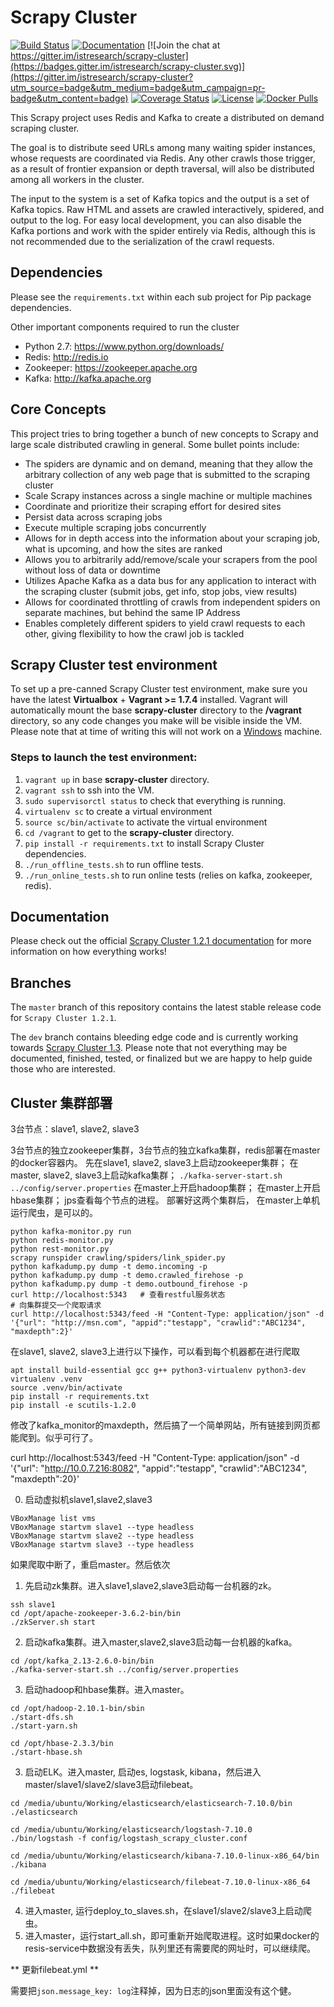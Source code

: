 # Scrapy Cluster

[![Build Status](https://travis-ci.org/istresearch/scrapy-cluster.svg?branch=master)](https://travis-ci.org/istresearch/scrapy-cluster) [![Documentation](https://readthedocs.org/projects/scrapy-cluster/badge/?version=latest)](http://scrapy-cluster.readthedocs.io/en/latest/) [![Join the chat at https://gitter.im/istresearch/scrapy-cluster](https://badges.gitter.im/istresearch/scrapy-cluster.svg)](https://gitter.im/istresearch/scrapy-cluster?utm_source=badge&utm_medium=badge&utm_campaign=pr-badge&utm_content=badge) [![Coverage Status](https://coveralls.io/repos/github/istresearch/scrapy-cluster/badge.svg?branch=master)](https://coveralls.io/github/istresearch/scrapy-cluster?branch=master) [![License](https://img.shields.io/badge/license-MIT-blue.svg)](https://github.com/istresearch/scrapy-cluster/blob/master/LICENSE) [![Docker Pulls](https://img.shields.io/docker/pulls/istresearch/scrapy-cluster.svg)](https://hub.docker.com/r/istresearch/scrapy-cluster/)

This Scrapy project uses Redis and Kafka to create a distributed on demand scraping cluster.

The goal is to distribute seed URLs among many waiting spider instances, whose requests are coordinated via Redis. Any other crawls those trigger, as a result of frontier expansion or depth traversal, will also be distributed among all workers in the cluster.

The input to the system is a set of Kafka topics and the output is a set of Kafka topics. Raw HTML and assets are crawled interactively, spidered, and output to the log. For easy local development, you can also disable the Kafka portions and work with the spider entirely via Redis, although this is not recommended due to the serialization of the crawl requests.

## Dependencies

Please see the ``requirements.txt`` within each sub project for Pip package dependencies.

Other important components required to run the cluster

- Python 2.7: https://www.python.org/downloads/
- Redis: http://redis.io
- Zookeeper: https://zookeeper.apache.org
- Kafka: http://kafka.apache.org

## Core Concepts

This project tries to bring together a bunch of new concepts to Scrapy and large scale distributed crawling in general. Some bullet points include:

- The spiders are dynamic and on demand, meaning that they allow the arbitrary collection of any web page that is submitted to the scraping cluster
- Scale Scrapy instances across a single machine or multiple machines
- Coordinate and prioritize their scraping effort for desired sites
- Persist data across scraping jobs
- Execute multiple scraping jobs concurrently
- Allows for in depth access into the information about your scraping job, what is upcoming, and how the sites are ranked
- Allows you to arbitrarily add/remove/scale your scrapers from the pool without loss of data or downtime
- Utilizes Apache Kafka as a data bus for any application to interact with the scraping cluster (submit jobs, get info, stop jobs, view results)
- Allows for coordinated throttling of crawls from independent spiders on separate machines, but behind the same IP Address
- Enables completely different spiders to yield crawl requests to each other, giving flexibility to how the crawl job is tackled

## Scrapy Cluster test environment

To set up a pre-canned Scrapy Cluster test environment, make sure you have the latest **Virtualbox** + **Vagrant >= 1.7.4** installed.  Vagrant will automatically mount the base **scrapy-cluster** directory to the **/vagrant** directory, so any code changes you make will be visible inside the VM. Please note that at time of writing this will not work on a [Windows](http://docs.ansible.com/ansible/intro_installation.html#control-machine-requirements) machine.

### Steps to launch the test environment:
1.  `vagrant up` in base **scrapy-cluster** directory.
2.  `vagrant ssh` to ssh into the VM.
3.  `sudo supervisorctl status` to check that everything is running.
4.  `virtualenv sc` to create a virtual environment
5.  `source sc/bin/activate` to activate the virtual environment
6.  `cd /vagrant` to get to the **scrapy-cluster** directory.
7.  `pip install -r requirements.txt` to install Scrapy Cluster dependencies.
8.  `./run_offline_tests.sh` to run offline tests.
9.  `./run_online_tests.sh` to run online tests (relies on kafka, zookeeper, redis).

## Documentation

Please check out the official [Scrapy Cluster 1.2.1 documentation](http://scrapy-cluster.readthedocs.org/en/latest/) for more information on how everything works!

## Branches

The `master` branch of this repository contains the latest stable release code for `Scrapy Cluster 1.2.1`.

The `dev` branch contains bleeding edge code and is currently working towards [Scrapy Cluster 1.3](https://github.com/istresearch/scrapy-cluster/milestone/3). Please note that not everything may be documented, finished, tested, or finalized but we are happy to help guide those who are interested.

## Cluster 集群部署

3台节点：slave1, slave2, slave3

3台节点的独立zookeeper集群，3台节点的独立kafka集群，redis部署在master的docker容器内。
先在slave1, slave2, slave3上启动zookeeper集群；
在master, slave2, slave3上启动kafka集群； `./kafka-server-start.sh ../config/server.properties`
在master上开启hadoop集群；
在master上开启hbase集群；
jps查看每个节点的进程。
部署好这两个集群后，
在master上单机运行爬虫，是可以的。
```
python kafka-monitor.py run
python redis-monitor.py
python rest-monitor.py
scrapy runspider crawling/spiders/link_spider.py
python kafkadump.py dump -t demo.incoming -p
python kafkadump.py dump -t demo.crawled_firehose -p
python kafkadump.py dump -t demo.outbound_firehose -p
curl http://localhost:5343   # 查看restful服务状态
# 向集群提交一个爬取请求
curl http://localhost:5343/feed -H "Content-Type: application/json" -d '{"url": "http://msn.com", "appid":"testapp", "crawlid":"ABC1234", "maxdepth":2}'
```

在slave1, slave2, slave3上进行以下操作，可以看到每个机器都在进行爬取
```
apt install build-essential gcc g++ python3-virtualenv python3-dev
virtualenv .venv
source .venv/bin/activate
pip install -r requirements.txt
pip install -e scutils-1.2.0
```

修改了kafka_monitor的maxdepth，然后搞了一个简单网站，所有链接到网页都能爬到。似乎可行了。

curl http://localhost:5343/feed -H "Content-Type: application/json" -d '{"url": "http://10.0.7.216:8082", "appid":"testapp", "crawlid":"ABC1234", "maxdepth":20}'

0. 启动虚拟机slave1,slave2,slave3
```
VBoxManage list vms
VBoxManage startvm slave1 --type headless
VBoxManage startvm slave2 --type headless
VBoxManage startvm slave3 --type headless
```

如果爬取中断了，重启master。然后依次
1. 先启动zk集群。进入slave1,slave2,slave3启动每一台机器的zk。
```
ssh slave1
cd /opt/apache-zookeeper-3.6.2-bin/bin
./zkServer.sh start
```

2. 启动kafka集群。进入master,slave2,slave3启动每一台机器的kafka。

```
cd /opt/kafka_2.13-2.6.0-bin/bin
./kafka-server-start.sh ../config/server.properties
```

3. 启动hadoop和hbase集群。进入master。

```
cd /opt/hadoop-2.10.1-bin/sbin
./start-dfs.sh
./start-yarn.sh

cd /opt/hbase-2.3.3/bin
./start-hbase.sh
```

3. 启动ELK。进入master, 启动es, logstask, kibana，然后进入master/slave1/slave2/slave3启动filebeat。

```
cd /media/ubuntu/Working/elasticsearch/elasticsearch-7.10.0/bin
./elasticsearch
```

```
cd /media/ubuntu/Working/elasticsearch/logstash-7.10.0
./bin/logstash -f config/logstash_scrapy_cluster.conf
```

```
cd /media/ubuntu/Working/elasticsearch/kibana-7.10.0-linux-x86_64/bin
./kibana
```

```
cd /media/ubuntu/Working/elasticsearch/filebeat-7.10.0-linux-x86_64
./filebeat
```

4. 进入master, 运行deploy_to_slaves.sh，在slave1/slave2/slave3上启动爬虫。
5. 进入master，运行start_all.sh，即可重新开始爬取进程。这时如果docker的resis-service中数据没有丢失，队列里还有需要爬的网址时，可以继续爬。



** 更新filebeat.yml **

需要把`json.message_key: log`注释掉，因为日志的json里面没有这个健。
